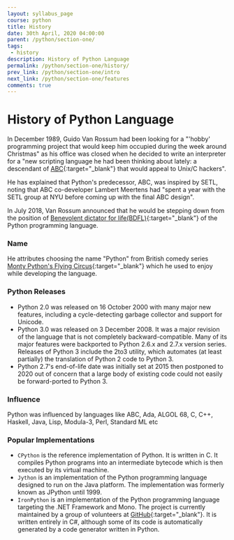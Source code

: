 ```yaml
---
layout: syllabus_page
course: python
title: History
date: 30th April, 2020 04:00:00
parent: /python/section-one/
tags:
 - history
description: History of Python Language
permalink: /python/section-one/history/
prev_link: /python/section-one/intro
next_link: /python/section-one/features
comments: true
---
```


# History of Python Language

In December 1989, Guido Van Rossum had been looking for a "'hobby' programming project that would keep him occupied
during the week around Christmas" as his office was closed when he decided to write an interpreter for a "new
scripting language he had been thinking about lately: a descendant of
[ABC](https://en.wikipedia.org/wiki/ABC_(programming_language)){:target="_blank"} that would appeal to Unix/C
hackers".

He has explained that Python's predecessor, ABC, was inspired by SETL, noting that ABC co-developer Lambert
Meertens had "spent a year with the SETL group at NYU before coming up with the final ABC design".

In July 2018, Van Rossum announced that he would be stepping down from the position of
[Benevolent dictator for life(BDFL)](https://en.wikipedia.org/wiki/Benevolent_dictator_for_life){:target="_blank"} of the
Python programming language.

### Name

He attributes choosing the name "Python" from British comedy series
[Monty Python's Flying Circus](https://en.wikipedia.org/wiki/Monty_Python%27s_Flying_Circus){:target="_blank"}
which he used to enjoy while developing the language.

### Python Releases

- Python 2.0 was released on 16 October 2000 with many major new features, including a cycle-detecting garbage
  collector and support for Unicode.
- Python 3.0 was released on 3 December 2008. It was a major revision of the language that is not completely
  backward-compatible. Many of its major features were backported to Python 2.6.x and 2.7.x version series.
  Releases of Python 3 include the 2to3 utility, which automates (at least partially) the translation of Python 2
  code to Python 3.
- Python 2.7's end-of-life date was initially set at 2015 then postponed to 2020 out of concern that a large body
  of existing code could not easily be forward-ported to Python 3.

### Influence

Python was influenced by languages like ABC, Ada, ALGOL 68, C, C++, Haskell, Java, Lisp, Modula-3, Perl, Standard ML
etc

### Popular Implementations

- `CPython` is the reference implementation of Python. It is written in C. It compiles Python programs into an
  intermediate bytecode which is then executed by its virtual machine.
- `Jython` is an implementation of the Python programming language designed to run on the Java platform. The
  implementation was formerly known as JPython until 1999.
- `IronPython` is an implementation of the Python programming language targeting the .NET Framework and Mono.
  The project is currently maintained by a group of volunteers at [GitHub](https://github.com/IronLanguages/ironpython3){:target="_blank"}. It is written entirely in C#, although some of its code is automatically generated by a code generator written in Python.
